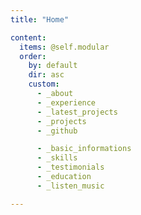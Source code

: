 ```yaml
---
title: "Home"

content:
  items: @self.modular
  order:
    by: default
    dir: asc
    custom:
      - _about
	  - _experience
      - _latest_projects
      - _projects
      - _github

      - _basic_informations
      - _skills
      - _testimonials
      - _education
      - _listen_music

---
```

